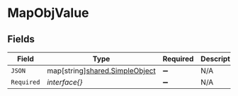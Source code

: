 # MapObjValue


## Fields

| Field                                                                        | Type                                                                         | Required                                                                     | Description                                                                  |
| ---------------------------------------------------------------------------- | ---------------------------------------------------------------------------- | ---------------------------------------------------------------------------- | ---------------------------------------------------------------------------- |
| `JSON`                                                                       | map[string][shared.SimpleObject](../../../pkg/models/shared/simpleobject.md) | :heavy_minus_sign:                                                           | N/A                                                                          |
| `Required`                                                                   | *interface{}*                                                                | :heavy_minus_sign:                                                           | N/A                                                                          |